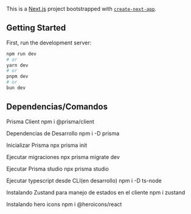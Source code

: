 This is a [Next.js](https://nextjs.org) project bootstrapped with [`create-next-app`](https://nextjs.org/docs/app/api-reference/cli/create-next-app).

## Getting Started

First, run the development server:

```bash
npm run dev
# or
yarn dev
# or
pnpm dev
# or
bun dev
```

## Dependencias/Comandos
Prisma Client
npm i @prisma/client

Dependencias de Desarrollo
npm i -D prisma 

Inicializar Prisma
npx prisma init

Ejecutar migraciones
npx prisma migrate dev

Ejecutar Prisma studio
npx prisma studio

Ejecutar typescript desde CLI(en desarrollo)
npm i -D ts-node

Instalando Zustand para manejo de estados en el cliente
npm i zustand

Instalando hero icons
npm i @heroicons/react

